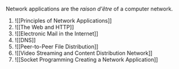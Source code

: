 Network applications are the *raison d'être* of a computer network.

1. ![[Principles of Network Applications]]
2. ![[The Web and HTTP]]
3. ![[Electronic Mail in the Internet]]
4. ![[DNS]]
5. ![[Peer-to-Peer File Distribution]]
6. ![[Video Streaming and Content Distribution Network]]
7. ![[Socket Programming Creating a Network Application]]
